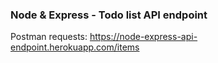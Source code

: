### Node & Express - Todo list API endpoint

Postman requests:
https://node-express-api-endpoint.herokuapp.com/items
